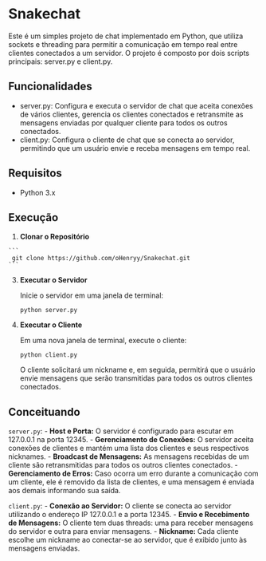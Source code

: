 # Snakechat
Este é um simples projeto de chat implementado em Python, que utiliza sockets e threading para permitir a comunicação em tempo real entre clientes conectados a um servidor. O projeto é composto por dois scripts principais: server.py e client.py.

## Funcionalidades

  - server.py: Configura e executa o servidor de chat que aceita conexões de vários clientes, gerencia os clientes conectados e retransmite as mensagens enviadas por qualquer cliente para todos os outros conectados.
  - client.py: Configura o cliente de chat que se conecta ao servidor, permitindo que um usuário envie e receba mensagens em tempo real.

## Requisitos

  - Python 3.x

## Execução

  1. **Clonar o Repositório**
     
    ```
     git clone https://github.com/oHenryy/Snakechat.git
    ```
    
  3. **Executar o Servidor**

     Inicie o servidor em uma janela de terminal:
     ```
     python server.py
     ```

  4. **Executar o Cliente**

     Em uma nova janela de terminal, execute o cliente:
     ```
     python client.py
     ```
     O cliente solicitará um nickname e, em seguida, permitirá que o usuário envie mensagens que serão transmitidas para todos os outros clientes conectados.

## Conceituando

`server.py`:
    - **Host e Porta:** O servidor é configurado para escutar em 127.0.0.1 na porta 12345.
    - **Gerenciamento de Conexões:** O servidor aceita conexões de clientes e mantém uma lista dos clientes e seus respectivos nicknames.
    - **Broadcast de Mensagens:** As mensagens recebidas de um cliente são retransmitidas para todos os outros clientes conectados.
    - **Gerenciamento de Erros:** Caso ocorra um erro durante a comunicação com um cliente, ele é removido da lista de clientes, e uma mensagem é enviada aos demais informando sua saída.

`client.py`:
    - **Conexão ao Servidor:** O cliente se conecta ao servidor utilizando o endereço IP 127.0.0.1 e a porta 12345.
    - **Envio e Recebimento de Mensagens:** O cliente tem duas threads: uma para receber mensagens do servidor e outra para enviar mensagens.
    - **Nickname:** Cada cliente escolhe um nickname ao conectar-se ao servidor, que é exibido junto às mensagens enviadas.

